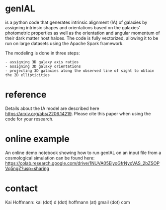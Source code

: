 # genIAL
is a python code that generates intrinsic alignment (IA) of galaxies by assigning intrinsic shapes and orientations based on the galaxies' photometric properties as well as the orientation and angular momentum of their dark matter host haloes. The code is fully vectorized, allowing it to be run on large datasets using the Apache Spark framework.

The modeling is done in three steps:

    - assigning 3D galaxy axis ratios
    - assigning 3D galaxy orientations
    - projecting 3D galaxies along the observed line of sight to obtain the 2D ellipticities

# reference
Details about the IA model are described here https://arxiv.org/abs/2206.14219.
Please cite this paper when using the code for your research.

# online example
An online demo notebook showing how to run genIAL on an input file from a cosmological simulation can be found here:
https://colab.research.google.com/drive/1NUVA05EiyoGfrNyxVAS_2bZSOPVq5ngZ?usp=sharing

# contact
Kai Hoffmann: kai (dot) d (dot) hoffmann (at) gmail (dot) com
